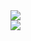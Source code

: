 <img src="https://github-readme-stats-sigma-five.vercel.app/api?username=Mascari4615&hide=issues,contribs&show_icons=true&theme=city_lights"/>
<br>

<a href = 'https://solved.ac/mascari4615'>
    <img src="http://mazassumnida.wtf/api/v2/generate_badge?boj=mascari4615">
</a>
